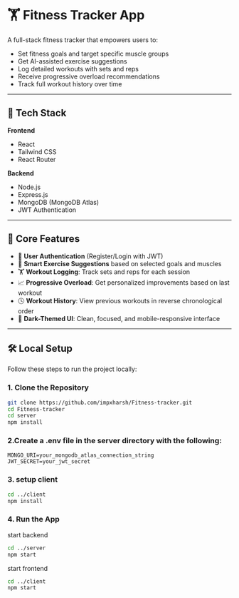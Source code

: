 # 🏋️ Fitness Tracker App

A full-stack fitness tracker that empowers users to:

- Set fitness goals and target specific muscle groups
- Get AI-assisted exercise suggestions
- Log detailed workouts with sets and reps
- Receive progressive overload recommendations
- Track full workout history over time

---

## 🚀 Tech Stack

**Frontend**  
- React  
- Tailwind CSS  
- React Router

**Backend**  
- Node.js  
- Express.js  
- MongoDB (MongoDB Atlas)  
- JWT Authentication

---

## 🔐 Core Features

- 🔑 **User Authentication** (Register/Login with JWT)
- 🧠 **Smart Exercise Suggestions** based on selected goals and muscles
- 🏋️ **Workout Logging**: Track sets and reps for each session
- 📈 **Progressive Overload**: Get personalized improvements based on last workout
- 🕓 **Workout History**: View previous workouts in reverse chronological order
- 🌙 **Dark-Themed UI**: Clean, focused, and mobile-responsive interface

---

## 🛠️ Local Setup

Follow these steps to run the project locally:

### 1. Clone the Repository

```bash
git clone https://github.com/impxharsh/Fitness-tracker.git
cd Fitness-tracker
cd server
npm install
```

### 2.Create a .env file in the server directory with the following:
```
MONGO_URI=your_mongodb_atlas_connection_string
JWT_SECRET=your_jwt_secret
```
### 3. setup client
```bash
cd ../client
npm install
```

### 4. Run the App

start backend
```bash
cd ../server
npm start
```

start frontend
```bash
cd ../client
npm start
```



